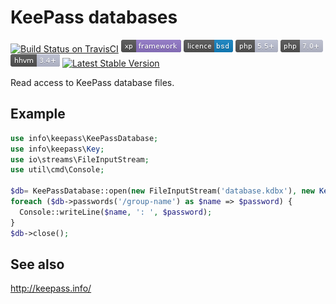 KeePass databases
=================

[![Build Status on TravisCI](https://secure.travis-ci.org/xp-forge/keepass.svg)](http://travis-ci.org/xp-forge/keepass)
[![XP Framework Module](https://raw.githubusercontent.com/xp-framework/web/master/static/xp-framework-badge.png)](https://github.com/xp-framework/core)
[![BSD Licence](https://raw.githubusercontent.com/xp-framework/web/master/static/licence-bsd.png)](https://github.com/xp-framework/core/blob/master/LICENCE.md)
[![Required PHP 5.5+](https://raw.githubusercontent.com/xp-framework/web/master/static/php-5_5plus.png)](http://php.net/)
[![Supports PHP 7.0+](https://raw.githubusercontent.com/xp-framework/web/master/static/php-7_0plus.png)](http://php.net/)
[![Supports HHVM 3.4+](https://raw.githubusercontent.com/xp-framework/web/master/static/hhvm-3_4plus.png)](http://hhvm.com/)
[![Latest Stable Version](https://poser.pugx.org/xp-forge/keepass/version.png)](https://packagist.org/packages/xp-forge/keepass)

Read access to KeePass database files.

Example
-------

```php
use info\keepass\KeePassDatabase;
use info\keepass\Key;
use io\streams\FileInputStream;
use util\cmd\Console;

$db= KeePassDatabase::open(new FileInputStream('database.kdbx'), new Key('passphrase'));
foreach ($db->passwords('/group-name') as $name => $password) {
  Console::writeLine($name, ': ', $password);
}
$db->close();
```

See also
--------
http://keepass.info/